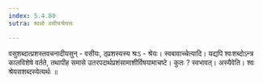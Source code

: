 ```yaml
---
index: 5.4.80
sutra: श्वसो वसीयःश्रेयसः

---
```

 वसुशब्दात्प्रशस्तवचनादीयसुन् - वसीयः, ठ्प्रशस्यस्य श्रःऽ - श्रेयः। स्वबावाच्चेत्यादि। यद्यपि श्वःशब्दोऽन्त्र कालविशेषे वर्तते, तथापीह समासे उतरपदार्थप्रशंसामाशीर्विषयामाचष्टे। कुतः ? स्वभावत्। अस्यैवेति। श्वः श्रेयसशब्दस्येत्यर्थः ॥